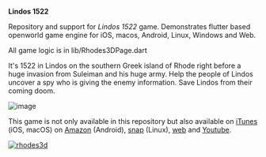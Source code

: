 **Lindos 1522**

Repository and support for *Lindos 1522* game. Demonstrates flutter based openworld game engine for iOS, macos, Android, Linux, Windows and Web. 

All game logic is in lib/Rhodes3DPage.dart

It's 1522 in Lindos on the southern Greek island of Rhode right before a huge invasion from Suleiman and his huge army. Help the people of Lindos uncover a spy who is giving the enemy information. Save Lindos from their coming doom.

![image](https://github.com/user-attachments/assets/c0d30f4a-c46c-43b8-b2cd-1f6171805b6e)


This game is not only available in this repository but also available on <a href="https://apps.apple.com/us/app/lindos-1522/id6736712620">iTunes</a> (iOS, macOS) on  <a href="https://www.amazon.com/gp/mas/dl/android?p=com.forthtemple.rhodes3d">Amazon</a> (Android), <a href="https://snapcraft.io/rhodes3d">snap</a> (Linux), <a href='https://chatgpt.forthtemple.com/rhodes3d'>web</a> and <a href='https://www.youtube.com/watch?v=-xjAiFQzZRM'>Youtube</a>.

[![rhodes3d](https://snapcraft.io/rhodes3d/badge.svg)](https://snapcraft.io/rhodes3d)

